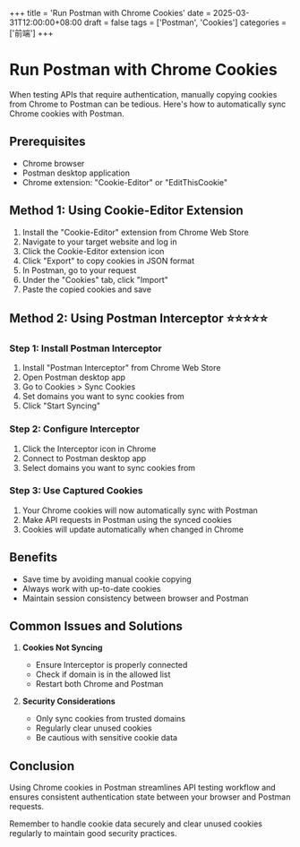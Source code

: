 +++
title = 'Run Postman with Chrome Cookies'
date = 2025-03-31T12:00:00+08:00
draft = false
tags = ['Postman', 'Cookies']
categories = ['前端']
+++
# Run Postman with Chrome Cookies

When testing APIs that require authentication, manually copying cookies from Chrome to Postman can be tedious. Here's how to automatically sync Chrome cookies with Postman.

## Prerequisites

- Chrome browser
- Postman desktop application
- Chrome extension: "Cookie-Editor" or "EditThisCookie"

## Method 1: Using Cookie-Editor Extension

1. Install the "Cookie-Editor" extension from Chrome Web Store
2. Navigate to your target website and log in
3. Click the Cookie-Editor extension icon
4. Click "Export" to copy cookies in JSON format
5. In Postman, go to your request
6. Under the "Cookies" tab, click "Import"
7. Paste the copied cookies and save

## Method 2: Using Postman Interceptor ⭐️⭐️⭐️⭐️⭐️

### Step 1: Install Postman Interceptor

1. Install "Postman Interceptor" from Chrome Web Store
2. Open Postman desktop app
3. Go to Cookies > Sync Cookies
4. Set domains you want to sync cookies from
4. Click "Start Syncing"

### Step 2: Configure Interceptor

1. Click the Interceptor icon in Chrome
2. Connect to Postman desktop app
3. Select domains you want to sync cookies from

### Step 3: Use Captured Cookies

1. Your Chrome cookies will now automatically sync with Postman
2. Make API requests in Postman using the synced cookies
3. Cookies will update automatically when changed in Chrome

## Benefits

- Save time by avoiding manual cookie copying
- Always work with up-to-date cookies
- Maintain session consistency between browser and Postman

## Common Issues and Solutions

1. **Cookies Not Syncing**
   - Ensure Interceptor is properly connected
   - Check if domain is in the allowed list
   - Restart both Chrome and Postman

2. **Security Considerations**
   - Only sync cookies from trusted domains
   - Regularly clear unused cookies
   - Be cautious with sensitive cookie data

## Conclusion

Using Chrome cookies in Postman streamlines API testing workflow and ensures consistent authentication state between your browser and Postman requests.

Remember to handle cookie data securely and clear unused cookies regularly to maintain good security practices.